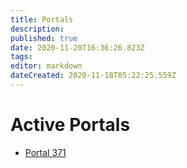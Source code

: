 ```yaml
---
title: Portals
description: 
published: true
date: 2020-11-20T16:36:26.823Z
tags: 
editor: markdown
dateCreated: 2020-11-18T05:22:25.559Z
---
```


# Active Portals
- [Portal 371](/world/portals/portal-371)